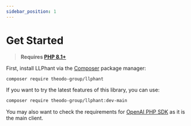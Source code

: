 ```yaml
---
sidebar_position: 1
---
```


# Get Started

> **Requires [PHP 8.1+](https://php.net/releases/)**

First, install LLPhant via the [Composer](https://getcomposer.org/) package manager:

```bash
composer require theodo-group/llphant
```
If you want to try the latest features of this library, you can use:
```bash
composer require theodo-group/llphant:dev-main
```

You may also want to check the requirements for [OpenAI PHP SDK](https://github.com/openai-php/client) as it is the main client.
